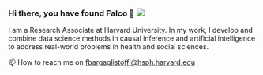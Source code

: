 ### Hi there, you have found Falco 👋 ![](https://komarev.com/ghpvc/?username=fbargaglistoffi&color=blue)

I am a Research Associate at Harvard University. In my work, I develop and combine data science methods in causal inference and artificial intelligence to address real-world problems in health and social sciences.


📫 How to reach me on fbargaglistoffi@hsph.harvard.edu

<!--
**fbargaglistoffi/fbargaglistoffi** is a ✨ _special_ ✨ repository because its `README.md` (this file) appears on your GitHub profile.
-->

